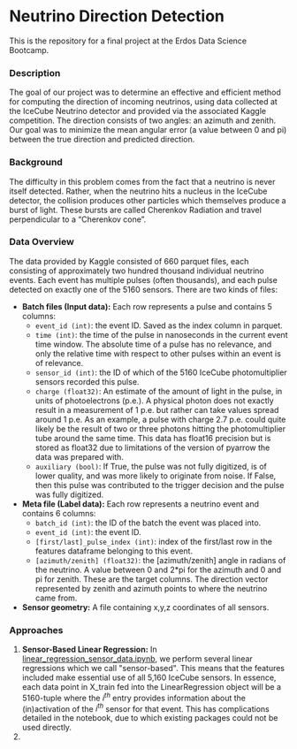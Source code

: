 # Neutrino Direction Detection

This is the repository for a final project at the Erdos Data Science Bootcamp.

### Description
The goal of our project was to determine an effective and efficient method for computing the direction of incoming neutrinos, using data collected at the IceCube Neutrino detector and provided via the associated Kaggle competition. The direction consists of two angles: an azimuth and zenith. Our goal was to minimize the mean angular error (a value between 0 and pi) between the true direction and predicted direction. 

### Background
The difficulty in this problem comes from the fact that a neutrino is never itself detected. Rather, when the neutrino hits a nucleus in the IceCube detector, the collision produces other particles which themselves produce a burst of light. These bursts are called Cherenkov Radiation and travel perpendicular to a “Cherenkov cone”. 

### Data Overview
The data provided by Kaggle consisted of 660 parquet files, each consisting of approximately two hundred thousand individual neutrino events. Each event has multiple pulses (often thousands), and each pulse detected on exactly one of the 5160 sensors. There are two kinds of files:
* **Batch files (Input data):** Each row represents a pulse and contains 5 columns:
  * ```event_id (int)```: the event ID. Saved as the index column in parquet.
  * ```time (int)```: the time of the pulse in nanoseconds in the current event time window. The absolute time of a pulse has no relevance, and only the relative time with respect to other pulses within an event is of relevance.
  * ```sensor_id (int)```: the ID of which of the 5160 IceCube photomultiplier sensors recorded this pulse.
  * ```charge (float32)```: An estimate of the amount of light in the pulse, in units of photoelectrons (p.e.). A physical photon does not exactly result in a measurement of 1 p.e. but rather can take values spread around 1 p.e. As an example, a pulse with charge 2.7 p.e. could quite likely be the result of two or three photons hitting the photomultiplier tube around the same time. This data has float16 precision but is stored as float32 due to limitations of the version of pyarrow the data was prepared with.
  * ```auxiliary (bool)```: If True, the pulse was not fully digitized, is of lower quality, and was more likely to originate from noise. If False, then this pulse was contributed to the trigger decision and the pulse was fully digitized.
* **Meta file (Label data):** Each row represents a neutrino event and contains 6 columns:
  * ```batch_id (int)```: the ID of the batch the event was placed into.
  * ```event_id (int)```: the event ID.
  * ```[first/last]_pulse_index (int)```: index of the first/last row in the features dataframe belonging to this event.
  * ```[azimuth/zenith] (float32)```: the [azimuth/zenith] angle in radians of the neutrino. A value between 0 and 2*pi for the azimuth and 0 and pi for zenith. These are the target columns. The direction vector represented by zenith and azimuth points to where the neutrino came from.
* **Sensor geometry:** A file containing x,y,z coordinates of all sensors.

### Approaches

1. **Sensor-Based Linear Regression:** In [linear_regression_sensor_data.ipynb](linear_regression_sensor_data.ipynb), we perform several linear regressions which we call "sensor-based". This means that the features included make essential use of all 5,160 IceCube sensors. In essence, each data point in X_train fed into the LinearRegression object will be a 5160-tuple where the $i^{th}$ entry provides information about the (in)activation of the $i^{th}$ sensor for that event. This has complications detailed in the notebook, due to which existing packages could not be used directly.
2. 
